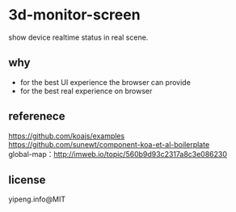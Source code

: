 # 3d-monitor-screen
show device realtime status in real scene.

## why
* for the best UI experience the browser can provide  
* for the best real experience on browser

## referenece  
https://github.com/koajs/examples  
https://github.com/sunewt/component-koa-et-al-boilerplate  
global-map：http://imweb.io/topic/560b9d93c2317a8c3e086230   

## license
yipeng.info@MIT